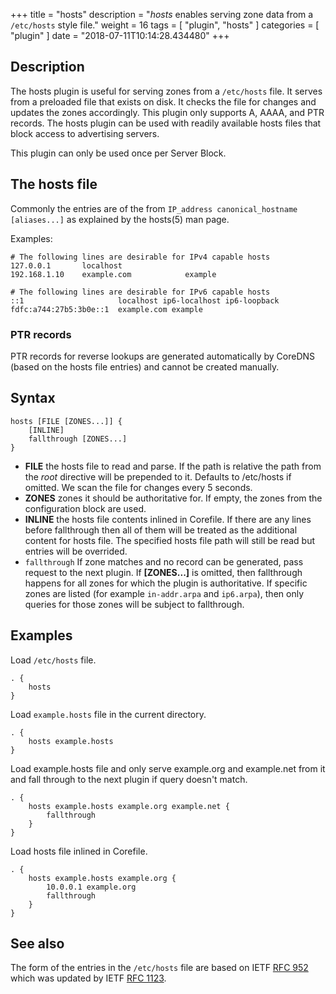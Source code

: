 +++
title = "hosts"
description = "*hosts* enables serving zone data from a `/etc/hosts` style file."
weight = 16
tags = [ "plugin", "hosts" ]
categories = [ "plugin" ]
date = "2018-07-11T10:14:28.434480"
+++

## Description

The hosts plugin is useful for serving zones from a `/etc/hosts` file. It serves from a preloaded
file that exists on disk. It checks the file for changes and updates the zones accordingly. This
plugin only supports A, AAAA, and PTR records. The hosts plugin can be used with readily
available hosts files that block access to advertising servers.

This plugin can only be used once per Server Block.

## The hosts file

Commonly the entries are of the from `IP_address canonical_hostname [aliases...]` as explained by the hosts(5) man page.

Examples:

~~~
# The following lines are desirable for IPv4 capable hosts
127.0.0.1       localhost
192.168.1.10    example.com            example

# The following lines are desirable for IPv6 capable hosts
::1                     localhost ip6-localhost ip6-loopback
fdfc:a744:27b5:3b0e::1  example.com example
~~~

### PTR records

PTR records for reverse lookups are generated automatically by CoreDNS (based on the hosts file entries) and cannot be created manually.

## Syntax

~~~
hosts [FILE [ZONES...]] {
    [INLINE]
    fallthrough [ZONES...]
}
~~~

* **FILE** the hosts file to read and parse. If the path is relative the path from the *root*
  directive will be prepended to it. Defaults to /etc/hosts if omitted. We scan the file for changes
  every 5 seconds.
* **ZONES** zones it should be authoritative for. If empty, the zones from the configuration block
   are used.
* **INLINE** the hosts file contents inlined in Corefile. If there are any lines before fallthrough
   then all of them will be treated as the additional content for hosts file. The specified hosts
   file path will still be read but entries will be overrided.
* `fallthrough` If zone matches and no record can be generated, pass request to the next plugin.
  If **[ZONES...]** is omitted, then fallthrough happens for all zones for which the plugin
  is authoritative. If specific zones are listed (for example `in-addr.arpa` and `ip6.arpa`), then only
  queries for those zones will be subject to fallthrough.

## Examples

Load `/etc/hosts` file.

~~~ corefile
. {
    hosts
}
~~~

Load `example.hosts` file in the current directory.

~~~
. {
    hosts example.hosts
}
~~~

Load example.hosts file and only serve example.org and example.net from it and fall through to the
next plugin if query doesn't match.

~~~
. {
    hosts example.hosts example.org example.net {
        fallthrough
    }
}
~~~

Load hosts file inlined in Corefile.

~~~
. {
    hosts example.hosts example.org {
        10.0.0.1 example.org
        fallthrough
    }
}
~~~

## See also

The form of the entries in the `/etc/hosts` file are based on IETF [RFC 952](https://tools.ietf.org/html/rfc952) which was updated by IETF [RFC 1123](https://tools.ietf.org/html/rfc1123).
